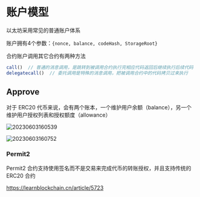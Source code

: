 # 账户模型

以太坊采用常见的普通账户体系

账户拥有4个参数：`{nonce, balance, codeHash, StorageRoot}`

合约账户调用其它合约有两种方法

```js
call()  // 普通的消息调用，是跳转到被调用合约执行完相应代码返回后继续执行后续代码
delegatecall()  // 委托调用是特殊的消息调用，把被调用合约中的代码拷贝过来执行
```

## Approve

对于 ERC20 代币来说，会有两个账本，一个维护用户余额（balance），另一个维护用户授权列表和授权额度（allowance）

![20230603160539](http://image.zuoright.com/20230603160539.png)

![20230603160752](http://image.zuoright.com/20230603160752.png)

### Permit2

Permit2 合约支持使用签名而不是交易来完成代币的转账授权，并且支持传统的 ERC20 合约

<https://learnblockchain.cn/article/5723>
